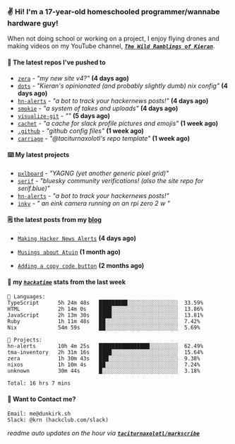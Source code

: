 ### ✌️ Hi! I'm a 17-year-old homeschooled programmer/wannabe hardware guy!

When not doing school or working on a project, I enjoy flying drones and making videos on my YouTube channel, [**_`The Wild Ramblings of Kieran`_**](https://youtube.com/@kieran.rambles).

#### 👷 The latest repos I've pushed to

- [`zera`](https://github.com/taciturnaxolotl/zera) - _"my new site v4?"_ **(4 days ago)**
- [`dots`](https://github.com/taciturnaxolotl/dots) - _"Kieran's opinionated (and probably slightly dumb) nix config"_ **(4 days ago)**
- [`hn-alerts`](https://github.com/taciturnaxolotl/hn-alerts) - _"a bot to track your hackernews posts!"_ **(4 days ago)**
- [`smokie`](https://github.com/taciturnaxolotl/smokie) - _"a system of takes and uploads"_ **(4 days ago)**
- [`visualize-git`](https://github.com/maxwofford/visualize-git) - _""_ **(5 days ago)**
- [`cachet`](https://github.com/taciturnaxolotl/cachet) - _"a cache for slack profile pictures and emojis"_ **(1 week ago)**
- [`.github`](https://github.com/taciturnaxolotl/.github) - _"github config files"_ **(1 week ago)**
- [`carriage`](https://github.com/taciturnaxolotl/carriage) - _"@taciturnaxolotl's repo template"_ **(1 week ago)**

#### ⌨️ My latest projects

- [`pxlboard`](https://github.com/taciturnaxolotl/pxlboard) - _"YAGNG (yet another generic pixel grid)"_
- [`serif`](https://github.com/taciturnaxolotl/serif) - _"bluesky community verifications! (also the site repo for serif.blue)"_
- [`hn-alerts`](https://github.com/taciturnaxolotl/hn-alerts) - _"a bot to track your hackernews posts!"_
- [`inky`](https://github.com/taciturnaxolotl/inky) - _" an eink camera running on an rpi zero 2 w "_

#### 🗒️ the latest posts from my [blog](https://dunkirk.sh)

- [`Making Hacker News Alerts`](https://dunkirk.sh/blog/hn-alerts/) **(4 days ago)**

- [`Musings about Atuin`](https://dunkirk.sh/blog/atuin/) **(1 month ago)**

- [`Adding a copy code button`](https://dunkirk.sh/blog/adding-a-copy-button/) **(2 months ago)**



#### 📡 my [_`hackatime`_](https://waka.hackclub.com) stats from the last week

```text
💾 Languages:
TypeScript      5h 24m 48s   █████████░░░░░░░░░░░░░░░░  33.59%
HTML            2h 14m 0s    ████░░░░░░░░░░░░░░░░░░░░░  13.86%
JavaScript      2h 13m 30s   ████░░░░░░░░░░░░░░░░░░░░░  13.81%
Ruby            1h 11m 48s   ██░░░░░░░░░░░░░░░░░░░░░░░  7.42%
Nix             54m 59s      ██░░░░░░░░░░░░░░░░░░░░░░░  5.69%

💼 Projects:
hn-alerts       10h 4m 25s   ████████████████░░░░░░░░░  62.49%
tma-inventory   2h 31m 16s   ████░░░░░░░░░░░░░░░░░░░░░  15.64%
zera            1h 30m 43s   ███░░░░░░░░░░░░░░░░░░░░░░  9.38%
nixos           1h 10m 4s    ██░░░░░░░░░░░░░░░░░░░░░░░  7.24%
unknown         30m 44s      █░░░░░░░░░░░░░░░░░░░░░░░░  3.18%

Total: 16 hrs 7 mins
```

#### 📮 Want to Contact me?

```text
Email: me@dunkirk.sh
Slack: @krn (hackclub.com/slack)
```

_readme auto updates on the hour via [**`taciturnaxolotl/markscribe`**](https://github.com/taciturnaxolotl/markscribe)_
